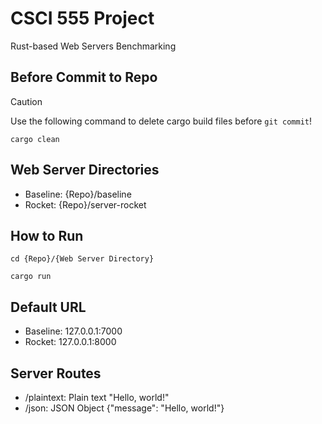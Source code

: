 # CSCI 555 Project

Rust-based Web Servers Benchmarking

## Before Commit to Repo

> [!CAUTION]
> Use the following command to delete cargo build files before `git commit`!

`cargo clean`

## Web Server Directories

- Baseline: {Repo}/baseline
- Rocket: {Repo}/server-rocket

## How to Run

`cd {Repo}/{Web Server Directory}`

`cargo run`

## Default URL

- Baseline: 127.0.0.1:7000
- Rocket: 127.0.0.1:8000

## Server Routes

- /plaintext: Plain text "Hello, world!"
- /json: JSON Object {"message": "Hello, world!"}
